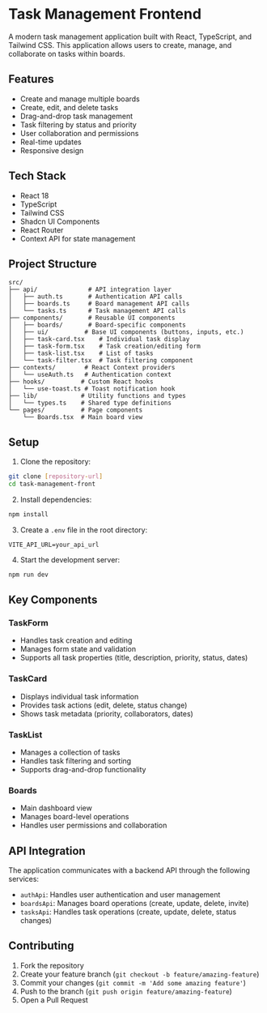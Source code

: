 # Task Management Frontend

A modern task management application built with React, TypeScript, and Tailwind CSS. This application allows users to create, manage, and collaborate on tasks within boards.

## Features

- Create and manage multiple boards
- Create, edit, and delete tasks
- Drag-and-drop task management
- Task filtering by status and priority
- User collaboration and permissions
- Real-time updates
- Responsive design

## Tech Stack

- React 18
- TypeScript
- Tailwind CSS
- Shadcn UI Components
- React Router
- Context API for state management

## Project Structure

```
src/
├── api/              # API integration layer
│   ├── auth.ts       # Authentication API calls
│   ├── boards.ts     # Board management API calls
│   └── tasks.ts      # Task management API calls
├── components/       # Reusable UI components
│   ├── boards/       # Board-specific components
│   ├── ui/          # Base UI components (buttons, inputs, etc.)
│   ├── task-card.tsx    # Individual task display
│   ├── task-form.tsx    # Task creation/editing form
│   ├── task-list.tsx    # List of tasks
│   └── task-filter.tsx  # Task filtering component
├── contexts/        # React Context providers
│   └── useAuth.ts   # Authentication context
├── hooks/          # Custom React hooks
│   └── use-toast.ts # Toast notification hook
├── lib/            # Utility functions and types
│   └── types.ts    # Shared type definitions
└── pages/          # Page components
    └── Boards.tsx  # Main board view
```

## Setup

1. Clone the repository:
```bash
git clone [repository-url]
cd task-management-front
```

2. Install dependencies:
```bash
npm install
```

3. Create a `.env` file in the root directory:
```env
VITE_API_URL=your_api_url
```

4. Start the development server:
```bash
npm run dev
```

## Key Components

### TaskForm
- Handles task creation and editing
- Manages form state and validation
- Supports all task properties (title, description, priority, status, dates)

### TaskCard
- Displays individual task information
- Provides task actions (edit, delete, status change)
- Shows task metadata (priority, collaborators, dates)

### TaskList
- Manages a collection of tasks
- Handles task filtering and sorting
- Supports drag-and-drop functionality

### Boards
- Main dashboard view
- Manages board-level operations
- Handles user permissions and collaboration

## API Integration

The application communicates with a backend API through the following services:

- `authApi`: Handles user authentication and user management
- `boardsApi`: Manages board operations (create, update, delete, invite)
- `tasksApi`: Handles task operations (create, update, delete, status changes)

## Contributing

1. Fork the repository
2. Create your feature branch (`git checkout -b feature/amazing-feature`)
3. Commit your changes (`git commit -m 'Add some amazing feature'`)
4. Push to the branch (`git push origin feature/amazing-feature`)
5. Open a Pull Request
